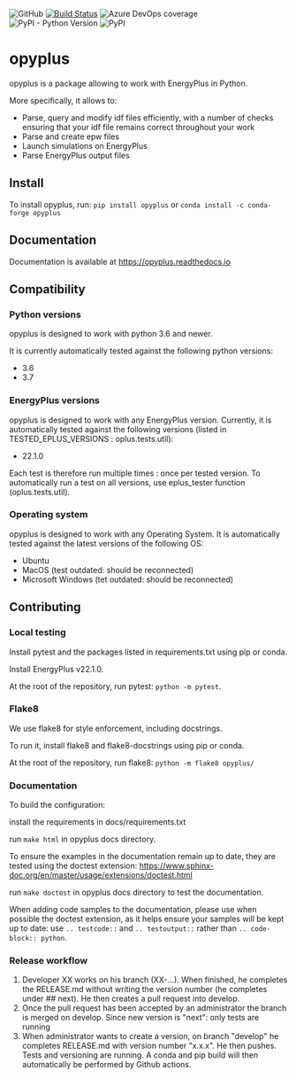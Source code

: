 ![GitHub](https://img.shields.io/github/license/openergy/opyplus?color=brightgreen)
[![Build Status](https://dev.azure.com/openergy/opyplus/_apis/build/status/openergy.opyplus?branchName=master)](https://dev.azure.com/openergy/opyplus/_build/latest?definitionId=1&branchName=master)
![Azure DevOps coverage](https://img.shields.io/azure-devops/coverage/openergy/opyplus/1)
![PyPI - Python Version](https://img.shields.io/pypi/pyversions/opyplus)
![PyPI](https://img.shields.io/pypi/v/opyplus)

# opyplus

opyplus is a package allowing to work with EnergyPlus in Python.

More specifically, it allows to:
* Parse, query and modify idf files efficiently, with a number of checks ensuring that your idf file remains correct
throughout your work
* Parse and create epw files
* Launch simulations on EnergyPlus
* Parse EnergyPlus output files

## Install

To install opyplus, run: `pip install opyplus` or `conda install -c conda-forge opyplus`

## Documentation

Documentation is available at https://opyplus.readthedocs.io

## Compatibility

### Python versions

opyplus is designed to work with python 3.6 and newer.

It is currently automatically tested against the following python versions:
* 3.6
* 3.7

### EnergyPlus versions

opyplus is designed to work with any EnergyPlus version.
Currently, it is automatically tested against the following versions (listed in TESTED_EPLUS_VERSIONS : oplus.tests.util):
* 22.1.0

Each test is therefore run multiple times : once per tested version. To automatically run a test on all versions, use
eplus_tester function (oplus.tests.util).

### Operating system

opyplus is designed to work with any Operating System. It is automatically tested against the latest versions of 
the following OS:
* Ubuntu
* MacOS (test outdated: should be reconnected)
* Microsoft Windows (tet outdated: should be reconnected)

## Contributing

### Local testing

Install pytest and the packages listed in requirements.txt using pip or conda.

Install EnergyPlus v22.1.0.

At the root of the repository, run pytest: `python -m pytest`.

### Flake8

We use flake8 for style enforcement, including docstrings.

To run it, install flake8 and flake8-docstrings using pip or conda.

At the root of the repository, run flake8: `python -m flake8 opyplus/`

### Documentation

To build the configuration:

install the requirements in docs/requirements.txt

run `make html` in opyplus docs directory.

To ensure the examples in the documentation remain up to date, they are tested using the doctest extension:
https://www.sphinx-doc.org/en/master/usage/extensions/doctest.html

run `make doctest` in opyplus docs directory to test the documentation.

When adding code samples to the documentation, please use when possible the doctest extension, as it helps ensure your
samples will be kept up to date: use `.. testcode::` and `.. testoutput::` rather than `.. code-block:: python`.

### Release workflow

1. Developer XX works on his branch (XX-...).
When finished, he completes the RELEASE.md without writing the version number (he completes under ## next).
He then creates a pull request into develop.
2. Once the pull request has been accepted by an administrator the branch is merged on develop. Since new version is "next": only tests are running
3. When administrator wants to create a version, on branch "develop" he completes RELEASE.md with version number "x.x.x".
He then pushes. Tests and versioning are running. A conda and pip build will then automatically be performed by Github actions. 
